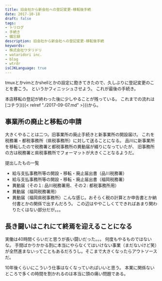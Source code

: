 ```yaml
---
title: 旧会社から新会社への登記変更-移転後手続
date: 2017-10-18
draft: false
tags:
- トリログ
- 手続き
- 備忘録
description: 旧会社から新会社への登記変更-移転後手続
keywords:
- 株式会社ワタリドリ
- wataridori inc.
- blog
- wtrdr
isCJKLanguage: true
---
```

tmuxとかvimとかshellとかの設定に飽きてきたので、久しぶりに登記変更のことを書こう。
というかフィニッシュさせよう。
これが最後の手続き。

本店移転の登記が終わった後に少しやることが残っている。
これまでの流れは[コチラ]({{< relref "./2017-09-07.md" >}})から。

## 事業所の廃止と移転の申請
大きくやることは二つ。旧事業所の廃止手続きと新事業所の開設届け。
これを税務署・都税事務所（県税事務所）に対して送ることになる。
品川に新事業所を移転したので税務署と都税事務所の異動届が綴りになっていたが、
旧事務所の方は税務署と県税事務所でフォーマットが大きくことなるようだ。

提出したもの一覧

- 給与支払事務所等の開設・移転・廃止届出書（品川税務署）
- 給与支払事務所等の開設・移転・廃止届出書（福岡税務署）
- 異動届（その１: 品川税務署用、その２: 都税事務所用）
- 異動届（福岡税務署用）
- 異動届（福岡県税事務所）こんな感じ。おそらく税の計算とか申告書とか納付書とかの関係で出すんだろう。
この辺はややこしくてできればあまり関わりたくはない部分だが。。。

## 長き闘いはこれにて終焉を迎えることになる
実働は40時間くらいだと思うが長い闘いだった。。。
何度もやるものではないな。
手間ばかりかかる割に本当にやらなくてはいけない事業（まだないけど笑）が全然進まないってこともあるだろうし。そこまで大きくなったらアウトソースだ。

10年後くらいにこういう仕事はなくなっていればいいと思う。
本業に関係ないところで多くの時間を割かれるのは本当に頭の痛い問題である。
